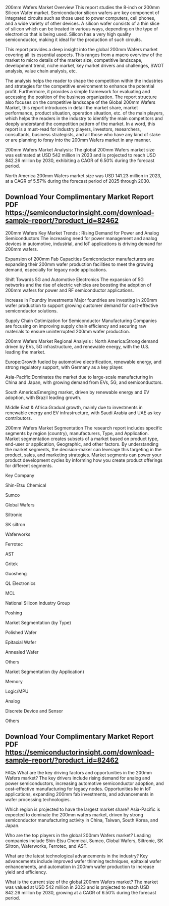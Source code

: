 200mm Wafers Market Overview
This report studies the 8-inch or 200mm Silicon Wafer market. Semiconductor silicon wafers are key component of integrated circuits such as those used to power computers, cell phones, and a wide variety of other devices. A silicon wafer consists of a thin slice of silicon which can be treated in various ways, depending on the type of electronics that is being used. Silicon has a very high quality semiconductor, making it ideal for the production of such circuits.

This report provides a deep insight into the global 200mm Wafers market covering all its essential aspects. This ranges from a macro overview of the market to micro details of the market size, competitive landscape, development trend, niche market, key market drivers and challenges, SWOT analysis, value chain analysis, etc.

The analysis helps the reader to shape the competition within the industries and strategies for the competitive environment to enhance the potential profit. Furthermore, it provides a simple framework for evaluating and accessing the position of the business organization. The report structure also focuses on the competitive landscape of the Global 200mm Wafers Market, this report introduces in detail the market share, market performance, product situation, operation situation, etc. of the main players, which helps the readers in the industry to identify the main competitors and deeply understand the competition pattern of the market.
In a word, this report is a must-read for industry players, investors, researchers, consultants, business strategists, and all those who have any kind of stake or are planning to foray into the 200mm Wafers market in any manner.

200mm Wafers Market Analysis:
The global 200mm Wafers market size was estimated at USD 542 million in 2023 and is projected to reach USD 842.26 million by 2030, exhibiting a CAGR of 6.50% during the forecast period.

North America 200mm Wafers market size was USD 141.23 million in 2023, at a CAGR of 5.57% during the forecast period of 2025 through 2030.


## Download Your Complimentary Market  Report PDF https://semiconductorinsight.com/download-sample-report/?product_id=82462 


200mm Wafers Key Market Trends  :
Rising Demand for Power and Analog Semiconductors
The increasing need for power management and analog devices in automotive, industrial, and IoT applications is driving demand for 200mm wafers.

Expansion of 200mm Fab Capacities
Semiconductor manufacturers are expanding their 200mm wafer production facilities to meet the growing demand, especially for legacy node applications.

Shift Towards 5G and Automotive Electronics
The expansion of 5G networks and the rise of electric vehicles are boosting the adoption of 200mm wafers for power and RF semiconductor applications.

Increase in Foundry Investments
Major foundries are investing in 200mm wafer production to support growing customer demand for cost-effective semiconductor solutions.

Supply Chain Optimization for Semiconductor Manufacturing
Companies are focusing on improving supply chain efficiency and securing raw materials to ensure uninterrupted 200mm wafer production.

200mm Wafers Market Regional Analysis :
North America:Strong demand driven by EVs, 5G infrastructure, and renewable energy, with the U.S. leading the market.

Europe:Growth fueled by automotive electrification, renewable energy, and strong regulatory support, with Germany as a key player.

Asia-Pacific:Dominates the market due to large-scale manufacturing in China and Japan, with growing demand from EVs, 5G, and semiconductors.

South America:Emerging market, driven by renewable energy and EV adoption, with Brazil leading growth.

Middle East & Africa:Gradual growth, mainly due to investments in renewable energy and EV infrastructure, with Saudi Arabia and UAE as key contributors.

200mm Wafers Market Segmentation
The research report includes specific segments by region (country), manufacturers, Type, and Application. Market segmentation creates subsets of a market based on product type, end-user or application, Geographic, and other factors. By understanding the market segments, the decision-maker can leverage this targeting in the product, sales, and marketing strategies. Market segments can power your product development cycles by informing how you create product offerings for different segments.

Key Company

Shin-Etsu Chemical

Sumco

Global Wafers

Siltronic

SK siltron

Waferworks

Ferrotec

AST

Gritek

Guosheng

QL Electronics

MCL

National Silicon Industry Group

Poshing

Market Segmentation (by Type)

Polished Wafer

Epitaxial Wafer

Annealed Wafer

Others

Market Segmentation (by Application)

Memory

Logic/MPU

Analog

Discrete Device and Sensor

Others

## Download Your Complimentary Market  Report PDF https://semiconductorinsight.com/download-sample-report/?product_id=82462 

FAQs
What are the key driving factors and opportunities in the 200mm Wafers market?
The key drivers include rising demand for analog and power semiconductors, increasing automotive semiconductor adoption, and cost-effective manufacturing for legacy nodes. Opportunities lie in IoT applications, expanding 200mm fab investments, and advancements in wafer processing technologies.


Which region is projected to have the largest market share?
Asia-Pacific is expected to dominate the 200mm wafers market, driven by strong semiconductor manufacturing activity in China, Taiwan, South Korea, and Japan.


Who are the top players in the global 200mm Wafers market?
Leading companies include Shin-Etsu Chemical, Sumco, Global Wafers, Siltronic, SK Siltron, Waferworks, Ferrotec, and AST.


What are the latest technological advancements in the industry?
Key advancements include improved wafer thinning techniques, epitaxial wafer enhancements, and automation in 200mm wafer production to increase yield and efficiency.


What is the current size of the global 200mm Wafers market?
The market was valued at USD 542 million in 2023 and is projected to reach USD 842.26 million by 2030, growing at a CAGR of 6.50% during the forecast period.

